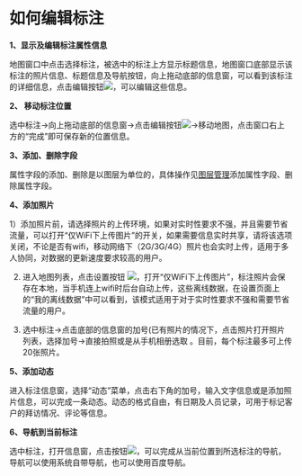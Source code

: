 # 如何编辑标注

**1、显示及编辑标注属性信息**

地图窗口中点击选择标注，被选中的标注上方显示标题信息，地图窗口底部显示该标注的照片信息、标题信息及导航按钮，向上拖动底部的信息窗，可以看到该标注的详细信息，点击编辑按钮![](http://pic.dituwuyou.com/map%2Fpicture%2Fmobile%2Fmeditmark.png)，可以编辑这些信息。

**2、 移动标注位置**

选中标注->向上拖动底部的信息窗->点击编辑按钮![](http://pic.dituwuyou.com/map%2Fpicture%2Fmobile%2Fmeditmark.png)->移动地图，点击窗口右上方的“完成”即可保存新的位置信息。

**3、添加、删除字段**

属性字段的添加、删除是以图层为单位的，具体操作见[图层管理](/m-layers.html)添加属性字段、删除属性字段。

**4、添加照片**

1）添加照片前，请选择照片的上传环境，如果对实时性要求不强，并且需要节省流量，可以打开“仅WiFi下上传图片”的开关，如果需要信息实时共享，请将该选项关闭，不论是否有wifi，移动网络下（2G/3G/4G）照片也会实时上传，适用于多人协同，对数据的更新速度要求较高的用户。

2) 进入地图列表，点击设置按钮 ![](http://pic.dituwuyou.com/map%2Fpicture%2Fmobile%2Fmsettings.png)，打开“仅WiFi下上传图片”，标注照片会保存在本地，当手机连上wifi时后台自动上传，这些离线数据，在设置页面上的“我的离线数据”中可以看到，该模式适用于对于实时性要求不强和需要节省流量的用户。

3) 选中标注->点击底部的信息窗的加号(已有照片的情况下，点击照片打开照片列表，选择加号->直接拍照或是从手机相册选取 。目前，每个标注最多可上传20张照片。


**5、添加动态**

进入标注信息窗，选择“动态”菜单，点击右下角的加号，输入文字信息或是添加照片信息，可以完成一条动态。动态的格式自由，有日期及人员记录，可用于标记客户的拜访情况、评论等信息。

**6、导航到当前标注**

选中标注，打开信息窗，点击按钮![](http://pic.dituwuyou.com/map%2Fpicture%2Fmobile%2Fmnavi.png)，可以完成从当前位置到所选标注的导航，导航可以使用系统自带导航，也可以使用百度导航。

